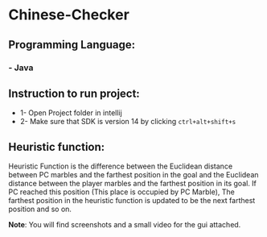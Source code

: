 ﻿# Chinese-Checker

## Programming Language:
### - Java


## Instruction to run project:
- 1- Open Project folder in intellij
- 2- Make sure that SDK is version 14 by clicking `ctrl+alt+shift+s`


## Heuristic function:
Heuristic Function is the difference between the Euclidean distance between PC marbles and the farthest position in the goal
and the Euclidean distance between the player marbles and the farthest position in its goal.
If PC reached this position (This place is occupied by PC Marble), The farthest position in the heuristic function is updated
to be the next farthest position and so on.

**Note**:
You will find screenshots and a small video for the gui attached.
